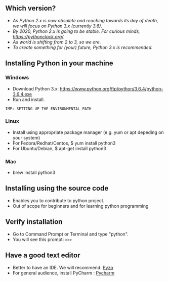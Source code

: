 ## Which version?
  * *As Python 2.x is now obsolete and reaching towards its day of death, we will focus on Python 3.x (currently 3.6).*
  * *By 2020, Python 2.x is going to be stable. For curious minds, https://pythonclock.org/*
  * *As world is shifting from 2 to 3, so we are.*
  * *To create something for (your) future, Python 3.x is recommended.*
   
## Installing Python in your machine
   ### Windows
   * Download Python 3.x: https://www.python.org/ftp/python/3.6.4/python-3.6.4.exe
   * Run and install.
   
    IMP: SETTING UP THE ENVIRONMENTAL PATH 

   ### Linux
   * Install using appropriate package manager (e.g. yum or apt depeding on your system)
   * For Fedora/Redhat/Centos,  $ yum install python3
   * For Ubuntu/Debian,  $ apt-get install python3

   ### Mac
   * brew install python3

## Installing using the source code
   * Enables you to contribute to python project.
   * Out of scope for beginners and for learning python programming

## Verify installation
   * Go to Command Prompt or Terminal and type "python".
   * You will see this prompt:  ``` >>> ```

## Have a good text editor
   * Better to have an IDE. We will recommend: [Pyzo](https://github.com/pyzo/pyzo/releases/download/v4.5.1/pyzo-4.5.1-win32.exe)
   * For general audience, install PyCharm : [Pycharm](https://download.jetbrains.com/python/pycharm-edu-2017.3.exe)
   
